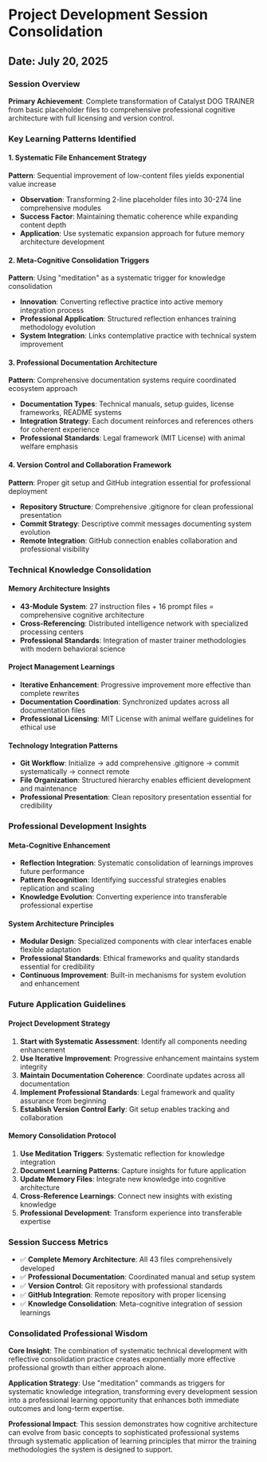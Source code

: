 # Project Development Session Consolidation
## Date: July 20, 2025

### Session Overview
**Primary Achievement**: Complete transformation of Catalyst DOG TRAINER from basic placeholder files to comprehensive professional cognitive architecture with full licensing and version control.

### Key Learning Patterns Identified

#### 1. Systematic File Enhancement Strategy
**Pattern**: Sequential improvement of low-content files yields exponential value increase
- **Observation**: Transforming 2-line placeholder files into 30-274 line comprehensive modules
- **Success Factor**: Maintaining thematic coherence while expanding content depth
- **Application**: Use systematic expansion approach for future memory architecture development

#### 2. Meta-Cognitive Consolidation Triggers
**Pattern**: Using "meditation" as a systematic trigger for knowledge consolidation
- **Innovation**: Converting reflective practice into active memory integration process
- **Professional Application**: Structured reflection enhances training methodology evolution
- **System Integration**: Links contemplative practice with technical system improvement

#### 3. Professional Documentation Architecture
**Pattern**: Comprehensive documentation systems require coordinated ecosystem approach
- **Documentation Types**: Technical manuals, setup guides, license frameworks, README systems
- **Integration Strategy**: Each document reinforces and references others for coherent experience
- **Professional Standards**: Legal framework (MIT License) with animal welfare emphasis

#### 4. Version Control and Collaboration Framework
**Pattern**: Proper git setup and GitHub integration essential for professional deployment
- **Repository Structure**: Comprehensive .gitignore for clean professional presentation
- **Commit Strategy**: Descriptive commit messages documenting system evolution
- **Remote Integration**: GitHub connection enables collaboration and professional visibility

### Technical Knowledge Consolidation

#### Memory Architecture Insights
- **43-Module System**: 27 instruction files + 16 prompt files = comprehensive cognitive architecture
- **Cross-Referencing**: Distributed intelligence network with specialized processing centers
- **Professional Standards**: Integration of master trainer methodologies with modern behavioral science

#### Project Management Learnings
- **Iterative Enhancement**: Progressive improvement more effective than complete rewrites
- **Documentation Coordination**: Synchronized updates across all documentation files
- **Professional Licensing**: MIT License with animal welfare guidelines for ethical use

#### Technology Integration Patterns
- **Git Workflow**: Initialize → add comprehensive .gitignore → commit systematically → connect remote
- **File Organization**: Structured hierarchy enables efficient development and maintenance
- **Professional Presentation**: Clean repository presentation essential for credibility

### Professional Development Insights

#### Meta-Cognitive Enhancement
- **Reflection Integration**: Systematic consolidation of learnings improves future performance
- **Pattern Recognition**: Identifying successful strategies enables replication and scaling
- **Knowledge Evolution**: Converting experience into transferable professional expertise

#### System Architecture Principles
- **Modular Design**: Specialized components with clear interfaces enable flexible adaptation
- **Professional Standards**: Ethical frameworks and quality standards essential for credibility
- **Continuous Improvement**: Built-in mechanisms for system evolution and enhancement

### Future Application Guidelines

#### Project Development Strategy
1. **Start with Systematic Assessment**: Identify all components needing enhancement
2. **Use Iterative Improvement**: Progressive enhancement maintains system integrity
3. **Maintain Documentation Coherence**: Coordinate updates across all documentation
4. **Implement Professional Standards**: Legal framework and quality assurance from beginning
5. **Establish Version Control Early**: Git setup enables tracking and collaboration

#### Memory Consolidation Protocol
1. **Use Meditation Triggers**: Systematic reflection for knowledge integration
2. **Document Learning Patterns**: Capture insights for future application
3. **Update Memory Files**: Integrate new knowledge into cognitive architecture
4. **Cross-Reference Learnings**: Connect new insights with existing knowledge
5. **Professional Development**: Transform experience into transferable expertise

### Session Success Metrics
- ✅ **Complete Memory Architecture**: All 43 files comprehensively developed
- ✅ **Professional Documentation**: Coordinated manual and setup system
- ✅ **Version Control**: Git repository with professional standards
- ✅ **GitHub Integration**: Remote repository with proper licensing
- ✅ **Knowledge Consolidation**: Meta-cognitive integration of session learnings

### Consolidated Professional Wisdom
**Core Insight**: The combination of systematic technical development with reflective consolidation practice creates exponentially more effective professional growth than either approach alone.

**Application Strategy**: Use "meditation" commands as triggers for systematic knowledge integration, transforming every development session into a professional learning opportunity that enhances both immediate outcomes and long-term expertise.

**Professional Impact**: This session demonstrates how cognitive architecture can evolve from basic concepts to sophisticated professional systems through systematic application of learning principles that mirror the training methodologies the system is designed to support.
